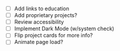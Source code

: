 - [ ] Add links to education
- [ ] Add proprietary projects?
- [ ] Review accessibility
- [ ] Implement Dark Mode (w/system check)
- [ ] Flip project cards for more info?
- [ ] Animate page load?
